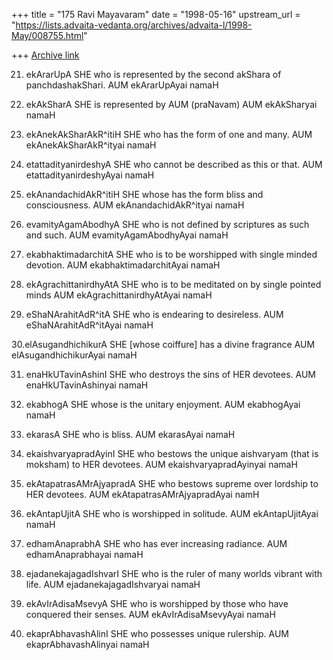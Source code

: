 +++
title = "175 Ravi Mayavaram"
date = "1998-05-16"
upstream_url = "https://lists.advaita-vedanta.org/archives/advaita-l/1998-May/008755.html"

+++
[Archive link](https://lists.advaita-vedanta.org/archives/advaita-l/1998-May/008755.html)

21. ekArarUpA
SHE who is represented by the second akShara of panchdashakShari.
AUM ekArarUpAyai namaH

22. ekAkSharA
SHE is represented by AUM (praNavam)
AUM ekAkSharyai namaH

23. ekAnekAkSharAkR^itiH
SHE who has the form of one and many.
AUM ekAnekAkSharAkR^ityai namaH

24. etattadityanirdeshyA
SHE who cannot be described as this or that.
AUM etattadityanirdeshyAyai namaH

25. ekAnandachidAkR^itiH
SHE whose has the form bliss and consciousness.
AUM ekAnandachidAkR^ityai namaH

26. evamityAgamAbodhyA
SHE who is not defined by scriptures as such and such.
AUM evamityAgamAbodhyAyai namaH

27. ekabhaktimadarchitA
SHE who is to be worshipped with single minded devotion.
AUM ekabhaktimadarchitAyai namaH

28. ekAgrachittanirdhyAtA
SHE who is to be meditated on by single pointed minds
AUM ekAgrachittanirdhyAtAyai namaH

29. eShaNArahitAdR^itA
SHE who is endearing to desireless.
AUM eShaNArahitAdR^itAyai namaH

30.elAsugandhichikurA
SHE [whose coiffure] has a divine fragrance
AUM elAsugandhichikurAyai namaH

31. enaHkUTavinAshinI
SHE who destroys the sins of HER devotees.
AUM enaHkUTavinAshinyai namaH

32. ekabhogA
SHE whose is the unitary enjoyment.
AUM ekabhogAyai namaH

33. ekarasA
SHE who is bliss.
AUM ekarasAyai namaH

34. ekaishvaryapradAyinI
SHE who bestows the unique aishvaryam (that is moksham) to HER devotees.
AUM ekaishvaryapradAyinyai namaH

35. ekAtapatrasAMrAjyapradA
SHE who bestows supreme over lordship to HER devotees.
AUM ekAtapatrasAMrAjyapradAyai namH

36. ekAntapUjitA
SHE who is worshipped in solitude.
AUM ekAntapUjitAyai namaH

37. edhamAnaprabhA
SHE who has ever increasing radiance.
AUM edhamAnaprabhayai namaH

38. ejadanekajagadIshvarI
SHE who is the ruler of many worlds vibrant with life.
AUM ejadanekajagadIshvaryai namaH

39. ekAvIrAdisaMsevyA
SHE who is worshipped by those who have conquered their senses.
AUM ekAvIrAdisaMsevyAyai namaH

40. ekaprAbhavashAlinI
SHE who possesses unique rulership.
AUM ekaprAbhavashAlinyai namaH

